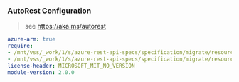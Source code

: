 ### AutoRest Configuration

> see https://aka.ms/autorest

``` yaml
azure-arm: true
require:
- /mnt/vss/_work/1/s/azure-rest-api-specs/specification/migrate/resource-manager/Microsoft.OffAzure/readme.md
- /mnt/vss/_work/1/s/azure-rest-api-specs/specification/migrate/resource-manager/Microsoft.OffAzure/readme.go.md
license-header: MICROSOFT_MIT_NO_VERSION
module-version: 2.0.0

```